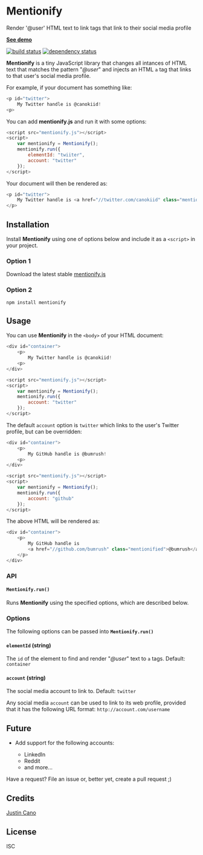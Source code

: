 # Mentionify

Render '@user' HTML text to link tags that link to their social media profile

**[See demo](http://www.jcano.me/mentionify/)**

[![build status](https://secure.travis-ci.org/bumrush/mentionify.svg)](http://travis-ci.org/bumrush/mentionify)
[![dependency status](https://david-dm.org/bumrush/mentionify.svg)](https://david-dm.org/bumrush/mentionify)

**Mentionify** is a tiny JavaScript library that changes all intances of HTML text that matches the pattern "_@user_" and injects an HTML `a` tag that links to that user's social media profile.

For example, if your document has something like:

```javascript
<p id="twitter">
    My Twitter handle is @canokiid!
<p>
```

You can add **mentionify.js** and run it with some options:

```javascript
<script src="mentionify.js"></script>
<script>
    var mentionify = Mentionify();
    mentionify.run({
        elementId: "twiiter",
        account: "twitter"
    });
</script>
```

Your document will then be rendered as:

```javascript
<p id="twitter">
    My Twitter handle is <a href="//twitter.com/canokiid" class="mentionified">@canokiid</a>!
</p>
```

## Installation

Install **Mentionify** using one of options below and include it as a `<script>` in your project.

### Option 1

Download the latest stable [mentionify.js](https://github.com/bumrush/mentionify/blob/v0.0.4/dist/mentionify.js)

### Option 2

`npm install mentionify`

## Usage

You can use **Mentionify** in the `<body>` of your HTML document:

```javascript
<div id="container">
    <p>
        My Twitter handle is @canokiid!
    <p>
</div>

<script src="mentionify.js"></script>
<script>
    var mentionify = Mentionify();
    mentionify.run({
        account: "twitter"
    });
</script>
```

The default `account` option is `twitter` which links to the user's Twitter profile, but can be overridden:

```javascript
<div id="container">
    <p>
        My GitHub handle is @bumrush!
    <p>
</div>

<script src="mentionify.js"></script>
<script>
    var mentionify = Mentionify();
    mentionify.run({
        account: "github"
    });
</script>
```

The above HTML will be rendered as:

```javascript
<div id="container">
    <p>
        My GitHub handle is
        <a href="//github.com/bumrush" class="mentionified">@bumrush</a>!
    </p>
</div>
```

### API

#### **`Mentionify.run()`**

Runs **Mentionify** using the specified options, which are described below.

### Options

The following options can be passed into **`Mentionify.run()`**

#### **`elementId` (string)**

The `id` of the element to find and render "_@user_" text to `a` tags. Default: `container`

#### **`account` (string)**

The social media account to link to. Default: `twitter`

Any social media `account` can be used to link to its web profile, provided that it has the following URL format: `http://account.com/username`

## Future

- Add support for the following accounts:

    - LinkedIn
    - Reddit
    - and more...

Have a request? File an issue or, better yet, create a pull request ;)

## Credits
[Justin Cano](https://github.com/bumrush/)

## License

ISC
